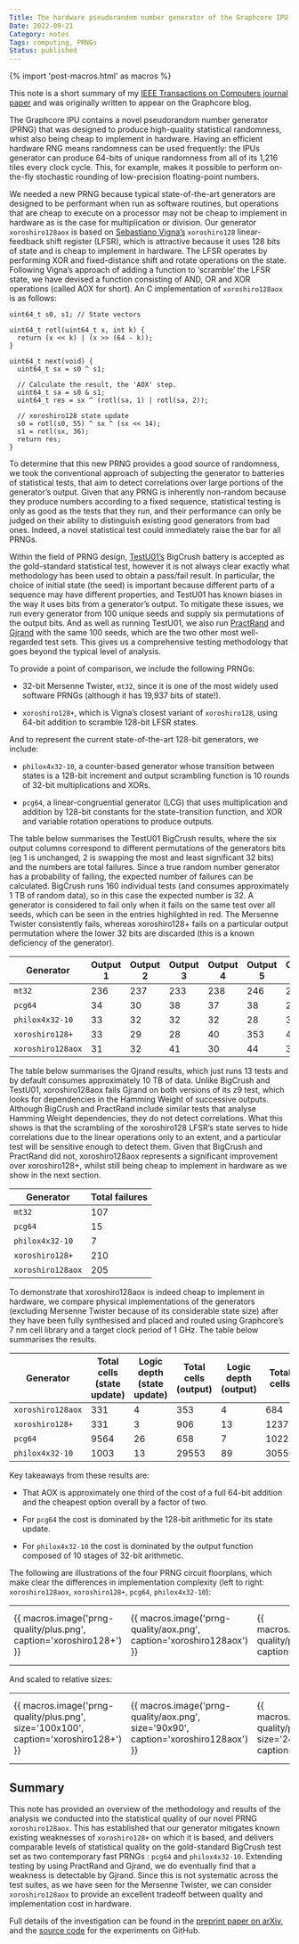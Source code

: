 ```yaml
---
Title: The hardware pseudorandom number generator of the Graphcore IPU
Date: 2022-09-21
Category: notes
Tags: computing, PRNGs
Status: published
---
```


{% import 'post-macros.html' as macros %}

This note is a short summary of my [IEEE Transactions on Computers journal
paper](https://ieeexplore.ieee.org/document/9875973) and was originally written
to appear on the Graphcore blog.

The Graphcore IPU contains a novel pseudorandom number generator (PRNG) that
was designed to produce high-quality statistical randomness, whist also being
cheap to implement in hardware. Having an efficient hardware RNG means
randomness can be used frequently: the IPUs generator can produce 64-bits of
unique randomness from all of its 1,216 tiles every clock cycle. This, for
example, makes it possible to perform on-the-fly stochastic rounding of
low-precision floating-point numbers.

We needed a new PRNG because typical state-of-the-art generators are designed
to be performant when run as software routines, but operations that are cheap
to execute on a processor may not be cheap to implement in hardware as is the
case for multiplication or division. Our generator ``xoroshiro128aox`` is based
on [Sebastiano Vigna’s](https://vigna.di.unimi.it/) ``xoroshiro128``
linear-feedback shift register (LFSR), which is attractive because it uses 128
bits of state and is cheap to implement in hardware. The LFSR operates by
performing XOR and fixed-distance shift and rotate operations on the state.
Following Vigna’s approach of adding a function to ‘scramble’ the LFSR state,
we have devised a function consisting of AND, OR and XOR operations (called AOX
for short). An C implementation of ``xoroshiro128aox`` is as follows:

```
uint64_t s0, s1; // State vectors

uint64_t rotl(uint64_t x, int k) {
  return (x << k) | (x >> (64 - k));
}

uint64_t next(void) {
  uint64_t sx = s0 ^ s1;

  // Calculate the result, the 'AOX' step.
  uint64_t sa = s0 & s1;
  uint64_t res = sx ^ (rotl(sa, 1) | rotl(sa, 2));

  // xoroshiro128 state update
  s0 = rotl(s0, 55) ^ sx ^ (sx << 14);
  s1 = rotl(sx, 36);
  return res;
}
```

To determine that this new PRNG provides a good source of randomness, we took
the conventional approach of subjecting the generator to batteries of
statistical tests, that aim to detect correlations over large portions of the
generator’s output. Given that any PRNG is inherently non-random because they
produce numbers according to a fixed sequence, statistical testing is only as
good as the tests that they run, and their performance can only be judged on
their ability to distinguish existing good generators from bad ones. Indeed, a
novel statistical test could immediately raise the bar for all PRNGs.

Within the field of PRNG design,
[TestU01’s](http://simul.iro.umontreal.ca/testu01/tu01.html) BigCrush battery
is accepted as the gold-standard statistical test, however it is not always
clear exactly what methodology has been used to obtain a pass/fail result. In
particular, the choice of initial state (the seed) is important because
different parts of a sequence may have different properties, and TestU01 has
known biases in the way it uses bits from a generator’s output. To mitigate
these issues, we run every generator from 100 unique seeds and supply six
permutations of the output bits. And as well as running TestU01, we also run
[PractRand](http://pracrand.sourceforge.net/) and
[Gjrand](http://gjrand.sourceforge.net/) with the same 100 seeds, which are the
two other most well-regarded test sets. This gives us a comprehensive testing
methodology that goes beyond the typical level of analysis.

To provide a point of comparison, we include the following PRNGs:

-	32-bit Mersenne Twister, ``mt32``, since it is one of the most widely used
	software PRNGs (although it has 19,937 bits of state!).

-	``xoroshiro128+``, which is Vigna’s closest variant of ``xoroshiro128``,
	using 64-bit addition to scramble 128-bit LFSR states.

And to represent the current state-of-the-art 128-bit generators, we include:

-	``philox4x32-10``, a counter-based generator whose transition between states
	is a 128-bit increment and output scrambling function is 10 rounds of 32-bit
  multiplications and XORs.

-	``pcg64``, a linear-congruential generator (LCG) that uses multiplication and
	addition by 128-bit constants for the state-transition function, and XOR and
  variable rotation operations to produce outputs.

The table below summarises the TestU01 BigCrush results, where the six output
columns correspond to different permutations of the generators bits (eg 1 is
unchanged, 2 is swapping the most and least significant 32 bits) and the
numbers are total failures. Since a true random number generator has a
probability of failing, the expected number of failures can be calculated.
BigCrush runs 160 individual tests (and consumes approximately 1 TB of random
data), so in this case the expected number is 32. A generator is considered to
fail only when it fails on the same test over all seeds, which can be seen in
the entries highlighted in red. The Mersenne Twister consistently fails,
whereas xoroshiro128+ fails on a particular output permutation where the lower
32 bits are discarded (this is a known deficiency of the generator).

<table class="table table-striped table-sm">
<thead>
  <th scope="col">Generator</th>
  <th scope="col">Output 1</th>
  <th scope="col">Output 2</th>
  <th scope="col">Output 3</th>
  <th scope="col">Output 4</th>
  <th scope="col">Output 5</th>
  <th scope="col">Output 6</th>
  <th scope="col">Total failures</th>
</thead>
<tbody>
<tr>
  <td><code>mt32</code></td>
  <td>236</td>
  <td>237</td>
  <td>233</td>
  <td>238</td>
  <td>246</td>
  <td>237</td>
  <td>1427</td>
</tr>
<tr>
  <td><code>pcg64</code></td>
  <td>34</td>
  <td>30</td>
  <td>38</td>
  <td>37</td>
  <td>38</td>
  <td>27</td>
  <td>204</td>
</tr>
<tr>
  <td><code>philox4x32-10</code></td>
  <td>33</td>
  <td>32</td>
  <td>32</td>
  <td>32</td>
  <td>28</td>
  <td>38</td>
  <td>195</td>
</tr>
<tr>
  <td><code>xoroshiro128+</code></td>
  <td>33</td>
  <td>29</td>
  <td>28</td>
  <td>40</td>
  <td>353</td>
  <td>42</td>
  <td>525</td>
</tr>
<tr>
  <td><code>xoroshiro128aox</code></td>
  <td>31</td>
  <td>32</td>
  <td>41</td>
  <td>30</td>
  <td>44</td>
  <td>32</td>
  <td>210</td>
</tr>
</tbody>
</table>

The table below summarises the Gjrand results, which just runs 13 tests and by
default consumes approximately 10 TB of data. Unlike BigCrush and TestU01,
xoroshiro128aox fails Gjrand on both versions of its z9 test, which looks for
dependencies in the Hamming Weight of successive outputs. Although BigCrush and
PractRand include similar tests that analyse Hamming Weight dependencies, they
do not detect correlations. What this shows is that the scrambling of the
xoroshiro128 LFSR’s state serves to hide correlations due to the linear
operations only to an extent, and a particular test will be sensitive enough to
detect them. Given that BigCrush and PractRand did not, xoroshiro128aox
represents a significant improvement over xoroshiro128+, whilst still being
cheap to implement in hardware as we show in the next section.

<table class="table table-striped table-sm">
<thead>
  <th scope="col">Generator</th>
  <th scope="col">Total failures</th>
</thead>
<tbody>
<tr>
  <td><code>mt32</code></td>
  <td>107</td>
</tr>
<tr>
  <td><code>pcg64</code></td>
  <td>15</td>
</tr>
<tr>
  <td><code>philox4x32-10</code></td>
  <td>7</td>
</tr>
<tr>
  <td><code>xoroshiro128+</code></td>
  <td>210</td>
</tr>
<tr>
  <td><code>xoroshiro128aox</code></td>
  <td>205</td>
</tr>
</tbody>
</table>

To demonstrate that xoroshiro128aox is indeed cheap to implement in hardware,
we compare physical implementations of the generators (excluding Mersenne
Twister because of its considerable state size) after they have been fully
synthesised and placed and routed using Graphcore’s 7 nm cell library and a
target clock period of 1 GHz. The table below summarises the results.

<table class="table table-striped table-sm">
<thead>
  <th scope="col">Generator</th>
  <th scope="col">Total cells (state update)</th>
  <th scope="col">Logic depth (state update)</th>
  <th scope="col">Total cells (output)</th>
  <th scope="col">Logic depth (output)</th>
  <th scope="col">Total cells</th>
</thead>
<tbody>
<tr>
  <td><code>xoroshiro128aox</code></td>
  <td>331 </td>
  <td>4   </td>
  <td>353 </td>
  <td>4   </td>
  <td>684 </td>
</tr>
<tr>
  <td><code>xoroshiro128+</code></td>
  <td>331 </td>
  <td>3   </td>
  <td>906 </td>
  <td>13  </td>
  <td>1237</td>
</tr>
<tr>
  <td><code>pcg64</code></td>
  <td>9564 </td>
  <td>26   </td>
  <td>658  </td>
  <td>7    </td>
  <td>10222</td>
</tr>
<tr>
  <td><code>philox4x32-10</code></td>
  <td>1003 </td>
  <td>13   </td>
  <td>29553</td>
  <td>89   </td>
  <td>30556</td>
</tr>
</tbody>
</table>

Key takeaways from these results are:

- That AOX is approximately one third of the cost of a full 64-bit addition and
  the cheapest option overall by a factor of two.

- For ``pcg64`` the cost is dominated by the 128-bit arithmetic for its state
  update.

- For ``philox4x32-10`` the cost is dominated by the output function composed of 10
  stages of 32-bit arithmetic.

The following are illustrations of the four PRNG circuit floorplans, which make
clear the differences in implementation complexity (left to right:
``xoroshiro128aox``, ``xoroshiro128+``, ``pcg64``, ``philox4x32-10``):

<table>
<tbody>
<tr>
  <td>{{ macros.image('prng-quality/plus.png', caption='xoroshiro128+') }}</td>
  <td>{{ macros.image('prng-quality/aox.png', caption='xoroshiro128aox') }}</td>
  <td>{{ macros.image('prng-quality/pcg64.png', caption='pcg64') }}</td>
  <td>{{ macros.image('prng-quality/philox.png', caption='philox4x32-10') }}</td>
</tr>
</table>

And scaled to relative sizes:

<!--
%          h      w         Scale
% plus     25.8   12.992    1
% aox      23.1   11.648    0.896551724
% pcg      63.9   32        2.463054187
% philox   115.8  57.984    4.463054187
-->
<table>
<tbody>
<tr>
  <td>{{ macros.image('prng-quality/plus.png', size='100x100', caption='xoroshiro128+') }}</td>
  <td>{{ macros.image('prng-quality/aox.png', size='90x90', caption='xoroshiro128aox') }}</td>
  <td>{{ macros.image('prng-quality/pcg64.png', size='246x246', caption='pcg64') }}</td>
  <td>{{ macros.image('prng-quality/philox.png', size='446x446', caption='philox4x32-10') }}</td>
</tr>
</table>

## Summary

This note has provided an overview of the methodology and results of the
analysis we conducted into the statistical quality of our novel PRNG
``xoroshiro128aox``. This has established that our generator mitigates known
existing weaknesses of ``xoroshiro128+`` on which it is based, and delivers
comparable levels of statistical quality on the gold-standard BigCrush test set
as two contemporary fast PRNGs : ``pcg64`` and ``philox4x32-10``. Extending
testing by using PractRand and Gjrand, we do eventually find that a weakness is
detectable by Gjrand. Since this is not systematic across the test suites, as
we have seen for the Mersenne Twister, we can consider ``xoroshiro128aox`` to
provide an excellent tradeoff between quality and implementation cost in
hardware.

Full details of the investigation can be found in the [preprint paper on
arXiv](https://arxiv.org/abs/2203.04058), and the [source
code](https://github.com/jameshanlon/prng-testing) for the experiments on
GitHub.

